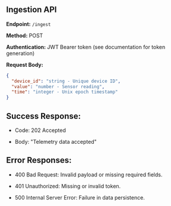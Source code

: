 ## Ingestion API
**Endpoint:** `/ingest`

**Method:** POST

**Authentication:** JWT Bearer token (see documentation for token generation)

**Request Body:**
```json
{
  "device_id": "string - Unique device ID",
  "value": "number - Sensor reading",
  "time": "integer - Unix epoch timestamp"
}
```

## Success Response:

- Code: 202 Accepted

- Body: "Telemetry data accepted"

## Error Responses:

- 400 Bad Request: Invalid payload or missing required fields.

- 401 Unauthorized: Missing or invalid token.

- 500 Internal Server Error: Failure in data persistence.